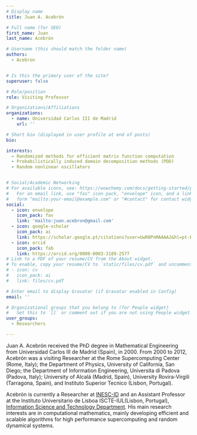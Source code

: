 ```yaml
---
# Display name
title: Juan A. Acebrón

# Full name (for SEO)
first_name: Juan
last_name: Acebrón

# Username (this should match the folder name)
authors:
  - Acebron


# Is this the primary user of the site?
superuser: false

# Role/position
role: Visiting Professor

# Organizations/Affiliations
organizations:
  - name: Universidad Carlos III de Madrid
    url: ''

# Short bio (displayed in user profile at end of posts)
bio: 

interests:
  - Randomized methods for efficient matrix function computation
  - Probabilistically induced domain decomposition methods (PDD)
  - Random nonlinear oscillators 


# Social/Academic Networking
# For available icons, see: https://wowchemy.com/docs/getting-started/page-builder/#icons
#   For an email link, use "fas" icon pack, "envelope" icon, and a link in the
#   form "mailto:your-email@example.com" or "#contact" for contact widget.
social:
  - icon: envelope
    icon_pack: fas
    link: 'mailto:juan.acebron@gmail.com'
  - icon: google-scholar
    icon_pack: ai
    link: https://scholar.google.pt/citations?user=UwR8PnMAAAAJ&hl=pt-PT
  - icon: orcid
    icon_pack: fab
    link: https://orcid.org/0000-0003-3189-2577
# Link to a PDF of your resume/CV from the About widget.
# To enable, copy your resume/CV to `static/files/cv.pdf` and uncomment the lines below.
# - icon: cv
#   icon_pack: ai
#   link: files/cv.pdf

# Enter email to display Gravatar (if Gravatar enabled in Config)
email: ''

# Organizational groups that you belong to (for People widget)
#   Set this to `[]` or comment out if you are not using People widget.
user_groups:
  - Researchers

---
```


Juan A. Acebrón received the PhD degree in Mathematical Engineering from Universidad Carlos III de Madrid (Spain), in 2000. From 2000 to 2012, Acebrón was a visiting Researcher at the Rome Supercomputing Center (Rome, Italy); the Department of Physics, University of California, San Diego; the Department of Information Engineering, Universita di Padova (Padova, Italy); University of Alcalá (Madrid, Spain), University Rovira-Virgili (Tarragona, Spain), and Instituto Superior Tecnico (Lisbon, Portugal). 

Acebrón is currently a Researcher at [INESC-ID](https://www.inesc-id.pt/) and an Assistant Professor at the Instituto Universitario de Lisboa ISCTE-IUL(Lisbon, Portugal), [Information Science and Technology Department](https://www.iscte-iul.pt/conteudos/iscte/organization/departments/information-science-and-technology/329/presentation). His main research interests are in computational mathematics, mainly developing efficient and scalable algorithms for high performance supercomputing and random dynamical systems.